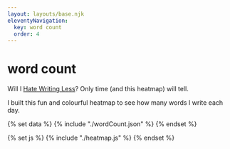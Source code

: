 ```yaml
---
layout: layouts/base.njk
eleventyNavigation:
  key: word count
  order: 4
---
```


# word count

Will I [Hate Writing Less](https://www.sashachapin.com/course-info)? Only time (and this heatmap) will tell.

I built this fun and colourful heatmap to see how many words I write each day.<br>

{% set data %}
{% include "./wordCount.json" %}
{% endset %}

{% set js %}
{% include "./heatmap.js" %}
{% endset %}

<script>
  const wordCountData = {{data | safe}};
</script>

<script >
  {{ js | jsmin | safe }} 
</script>

<svg id='heatmap' onload="drawHeatMap(wordCountData)">
  <style>
  @media (prefers-color-scheme: dark) {
    #tooltip-text {
      fill: #000000;
    }
    #tooltip-rect {
      fill: #ffffff;
      opacity: 0.9;
    }
    #monthLabel {
      fill: #ffffff;
    }
}
</style>

<g id="tooltip" visibility="hidden" >
<rect id='tooltip-rect' height="35" rx="3" ry="3"/>
<text id='tooltip-text' x="15" y="22">Tooltip</text>
</g>
</svg>
